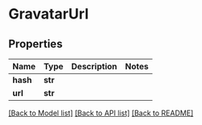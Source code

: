 # GravatarUrl

## Properties
Name | Type | Description | Notes
------------ | ------------- | ------------- | -------------
**hash** | **str** |  | 
**url** | **str** |  | 

[[Back to Model list]](../README#documentation-for-models) [[Back to API list]](../README#documentation-for-api-endpoints) [[Back to README]](../README)


